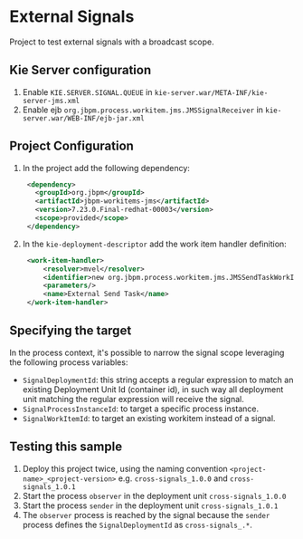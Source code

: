 External Signals
=======================

Project to test external signals with a broadcast scope.

Kie Server configuration
-------------------------

1. Enable `KIE.SERVER.SIGNAL.QUEUE` in `kie-server.war/META-INF/kie-server-jms.xml`
2. Enable ejb `org.jbpm.process.workitem.jms.JMSSignalReceiver` in `kie-server.war/WEB-INF/ejb-jar.xml`

Project Configuration
-------------------------

1. In the project add the following dependency:
   ```xml
    <dependency>
      <groupId>org.jbpm</groupId>
      <artifactId>jbpm-workitems-jms</artifactId>
      <version>7.23.0.Final-redhat-00003</version>
      <scope>provided</scope>
    </dependency>
   ```

2. In the `kie-deployment-descriptor` add the work item handler definition:

   ```xml
    <work-item-handler>
        <resolver>mvel</resolver>
        <identifier>new org.jbpm.process.workitem.jms.JMSSendTaskWorkItemHandler("java:/JmsXA", "java:jboss/exported/jms/queue/KIE.SERVER.SIGNAL")</identifier>
        <parameters/>
        <name>External Send Task</name>
    </work-item-handler>
   ```

Specifying the target
----------------------

In the process context, it's possible to narrow the signal scope leveraging the following process variables:

- `SignalDeploymentId`: this string accepts a regular expression to match an existing Deployment Unit Id (container id), in such way all deployment unit matching the regular expression will receive the signal.
- `SignalProcessInstanceId`: to target a specific process instance.
- `SignalWorkItemId`: to target an existing workitem instead of a signal.


Testing this sample
----------------------

1. Deploy this project twice, using the naming convention `<project-name>_<project-version>` e.g. `cross-signals_1.0.0` and `cross-signals_1.0.1`
2. Start the process `observer` in the deployment unit `cross-signals_1.0.0`
3. Start the process `sender` in  the deployment unit `cross-signals_1.0.1`
4. The `observer` process is reached by the signal because the `sender` process defines the `SignalDeploymentId` as `cross-signals_.*`.